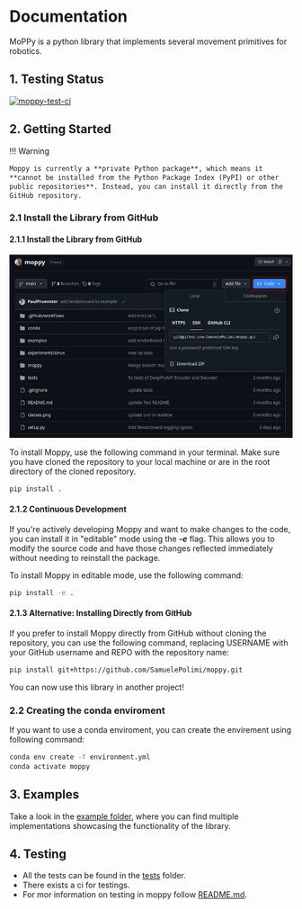 # Documentation

MoPPy is a python library that implements several movement primitives for robotics.

## 1. Testing Status

[![moppy-test-ci](https://github.com/SamuelePolimi/moppy/actions/workflows/run-tests.yml/badge.svg)](https://github.com/SamuelePolimi/moppy/actions/workflows/run-tests.yml)

## 2. Getting Started

!!! Warning

    Moppy is currently a **private Python package**, which means it **cannot be installed from the Python Package Index (PyPI) or other public repositories**. Instead, you can install it directly from the GitHub repository.

### 2.1 Install the Library from GitHub

#### 2.1.1 Install the Library from GitHub

![Clone Repository](assets/img/clone_repo.png)

To install Moppy, use the following command in your terminal. Make sure you have cloned the repository to your local machine or are in the root directory of the cloned repository.

```bash
pip install .
```

#### 2.1.2 Continuous Development

If you're actively developing Moppy and want to make changes to the code, you can install it in "editable" mode using the ***-e*** flag. This allows you to modify the source code and have those changes reflected immediately without needing to reinstall the package.

To install Moppy in editable mode, use the following command:

```bash
pip install -e .
```

#### 2.1.3 Alternative: Installing Directly from GitHub

If you prefer to install Moppy directly from GitHub without cloning the repository, you can use the following command, replacing USERNAME with your GitHub username and REPO with the repository name:

```bash
pip install git+https://github.com/SamuelePolimi/moppy.git
```

You can now use this library in another project!

### 2.2 Creating the conda enviroment

If you want to use a conda enviroment, you can create the envirement using following command:

```bash
conda env create -f environment.yml
conda activate moppy
```

## 3. Examples

Take a look in the [example folder](examples/), where you can find multiple implementations showcasing the functionality of the library.

## 4. Testing

- All the tests can be found in the [tests](/tests/) folder.
- There exists a ci for testings.
- For mor information on testing in moppy follow [README.md](/tests/README.md).
